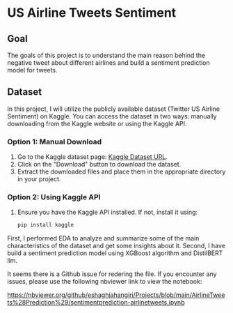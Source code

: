 # US Airline Tweets Sentiment

## Goal
The goals of this project is to understand the main reason behind the negative tweet about different airlines and build a sentiment prediction model for tweets.

## Dataset
In this project, I will utilize the publicly available dataset (Twitter US Airline Sentiment) on Kaggle. You can access the dataset in two ways: manually downloading from the Kaggle website or using the Kaggle API.

### Option 1: Manual Download
1. Go to the Kaggle dataset page: [Kaggle Dataset URL]([https://www.kaggle.com/your-dataset-url](https://www.kaggle.com/datasets/crowdflower/twitter-airline-sentiment/data)).
2. Click on the "Download" button to download the dataset.
3. Extract the downloaded files and place them in the appropriate directory in your project.

### Option 2: Using Kaggle API
1. Ensure you have the Kaggle API installed. If not, install it using:
   ```bash
   pip install kaggle

First, I performed EDA to analyze and summarize some of the main characteristics of the dataset and get some insights about it. 
Second, I have build a sentiment prediction model using XGBoost algorithm and DistilBERT llm.


It seems there is a Github issue for redering the file. If you encounter any issues, please use the following nbviewer link to view the notebook:

https://nbviewer.org/github/eshaghjahangiri/Projects/blob/main/AirlineTweets%28Prediction%29/sentimentprediction-airlinetweets.ipynb


